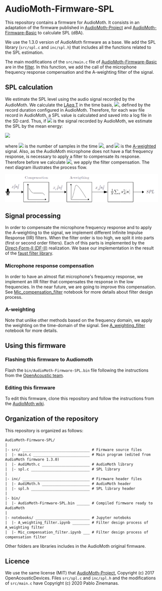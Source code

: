 # AudioMoth-Firmware-SPL
This repository contains a firmware for AudioMoth. It consists in an adaptation of the firmware published in [AudioMoth-Project](https://github.com/OpenAcousticDevices/AudioMoth-Project) and [AudioMoth-Firmware-Basic](https://github.com/OpenAcousticDevices/AudioMoth-Firmware-Basic) to calculate SPL (dBA). 

We use the 1.3.0 version of AudioMoth firmware as a base. We add the SPL library (`src/spl.c` and `inc/spl.h`) that includes all the functions related to the SPL estimation. 

The main modifications of the `src/main.c` file of [AudioMoth-Firmware-Basic](https://github.com/OpenAcousticDevices/AudioMoth-Firmware-Basic) are in the [filter](https://github.com/OpenAcousticDevices/AudioMoth-Firmware-Basic/blob/master/main.c#L609). In this function, we add the call of the microphone frequency response compensation and the A-weighting filter of the signal. 

## SPL calculation

We estimate the SPL level using the audio signal recorded by the AudioMoth. We calculate the [LAeq,T](http://www.acoustic-glossary.co.uk/leq.htm) in the time basis, <img src="https://render.githubusercontent.com/render/math?math=T">, defined by the record duration configured in AudioMoth. Therefore, for each wav file record in AudioMoth, a SPL value is calculated and saved into a log file in the SD card. Thus, if <img src="https://render.githubusercontent.com/render/math?math=x[n]"> is the signal recorded by AudioMoth, we estimate the SPL by the mean energy:

<img src="https://render.githubusercontent.com/render/math?math=SPL = \frac{1}{N}\sum_{n=0}^{N-1} x_A^2[n]">

where <img src="https://render.githubusercontent.com/render/math?math=N"> is the number of samples in the time <img src="https://render.githubusercontent.com/render/math?math=T">, and <img src="https://render.githubusercontent.com/render/math?math=x_A[n]"> is the [A-weighted](http://www.acoustic-glossary.co.uk/frequency-weighting.htm) signal. Also, as the AudioMoth microphone does not have a flat frequency response, is necessary to apply a filter to compensate its response. Therefore before we calculate <img src="https://render.githubusercontent.com/render/math?math=x_A[n]">, we apply the filter compensation. The next diagram illustrates the process flow.

<img src="./notebooks/imgs/diagram.png">

## Signal processing

In order to compensate the microphone frequency response and to apply the A-weighting to the signal, we implement different Infinite Impulse Response (IIR) filters. When the filter order is too high, we split it into parts (first or second order filters). Each of this parts is implemented by the [Direct-Form-II (DF-II)](https://ccrma.stanford.edu/~jos/filters/Direct_Form_II.html) realization. We base our implementation in the result of the [faust filter library](http://faust.grame.fr/editor/libraries/doc/library.html#fi.iir).

### Microphone response compensation
In order to have an almost flat microphone's frequency response, we implement an IIR filter that compensates the response in the low frequencies. In the near future, we are going to improve this compensation. See [Mic_compensation_filter](https://github.com/pzinemanas/AudioMoth-Firmware-SPL/blob/master/notebooks/Mic_compensation_filter.ipynb) notebook for more details about filter design process.

### A-weighting

Note that unlike other methods based on the frequency domain, we apply the weighting on the time-domain of the signal. See [A_weighting_filter](https://github.com/pzinemanas/AudioMoth-Firmware-SPL/blob/master/notebooks/A_weighting_filter.ipynb) notebook for more details.

## Using this firmware
### Flashing this firmware to Audiomoth
Flash the `bin/AudioMoth-Firmware-SPL.bin` file following the instructions from the [OpenAcoustic team](https://github.com/OpenAcousticDevices/Flash).

### Editing this firmware
To edit this firmware, clone this repository and follow the instructions from the [AudioMoth wiki](https://github.com/OpenAcousticDevices/AudioMoth-Project/wiki/AudioMoth). 

## Organization of the repository

This repository is organized as follows:

````
AudioMoth-Firmware-SPL/
|
|- src/ _______________________________ # Firmware source files
|  |- main.c __________________________ # Main program (edited from AudioMoth firmware 1.3.0)
|  |- AudiMoth.c ______________________ # AudioMoth library
|  |- spl.c ___________________________ # SPL library
|
|- inc/ _______________________________ # Firmware header files
|  |- AudiMoth.h ______________________ # AudioMoth header
|  |- spl.h ___________________________ # SPL library header
|
|- bin/
|  |- AudioMoth-Firmware-SPL.bin ______ # Compiled firmware ready to AudioMoth
|
|- notebooks/ _________________________ # Jupyter noteboks
|  |- A_weighting_filter.ipynb ________ # Filter design process of A_weighting filter
|  |- Mic_compensation_filter.ipynb ___ # Filter design process of compensation filter
````
Other folders are libraries includes in the AudioMoth original firmware.

## Licence
We use the same license (MIT) that [AudioMoth-Project](https://github.com/OpenAcousticDevices/AudioMoth-Project), Copyright (c) 2017 OpenAcousticDevices. Files `src/spl.c` and `inc/spl.h` and the modifications of `src/main.c` have Copyright (c) 2020 Pablo Zinemanas.

